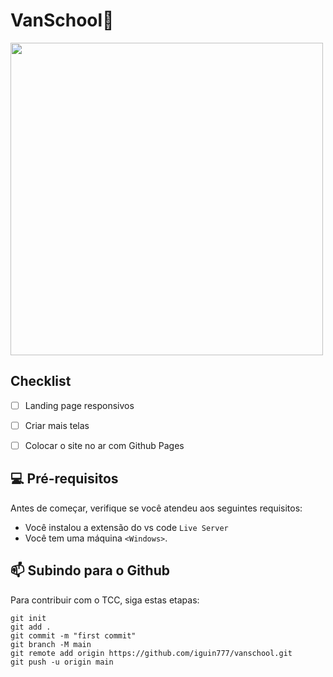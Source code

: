 # VanSchool🚐
<img src="https://user-images.githubusercontent.com/74038190/212750155-3ceddfbd-19d3-40a3-87af-8d329c8323c4.gif" width="500">

## Checklist 

- [ ] Landing page responsivos
- [ ] Criar mais telas
- [ ] Colocar o site no ar com Github Pages



## 💻 Pré-requisitos

Antes de começar, verifique se você atendeu aos seguintes requisitos:

- Você instalou a extensão do vs code `Live Server`
- Você tem uma máquina `<Windows>`. 


## 📫 Subindo para o Github

Para contribuir com o TCC, siga estas etapas:
```
git init
git add .
git commit -m "first commit"
git branch -M main
git remote add origin https://github.com/iguin777/vanschool.git
git push -u origin main

```
